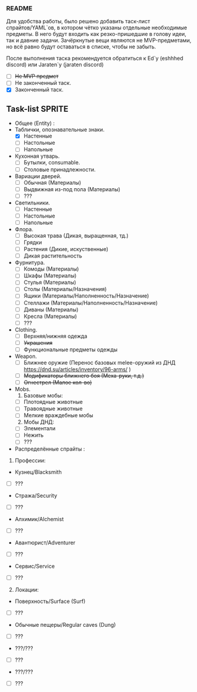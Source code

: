 ### README

Для удобства работы, было решено добавить таск-лист спрайтов/YAML\`ов, в котором чётко указаны отдельные необходимые предметы. В него будут входить как резко-пришедшие в голову идеи, так и давние задачи.
Зачёркнутые вещи являются не MVP-предметами, но всё равно будут оставаться в списке, чтобы не забыть.

После выполнения таска рекомендуется обратиться к Ed\`у (eshhhed discord) или Jaraten\`у (jaraten discord)

 - [ ] ~~Не MVP предмет~~
 - [ ] Не законченный таск.
 - [x] Законченный таск.

## Task-list **SPRITE**

- Общее (Entity) :
 - Таблички, опознавательные знаки.
   - [x] Настенные
   - [ ] Настольные
   - [ ] Напольные

 - Кухонная утварь.
   - [ ] Бутылки, consumable.
   - [ ] Столовые принадлежности.

 - Вариации дверей. 
   - [ ] Обычная (Материалы)
   - [ ] Выдвижная из-под пола (Материалы)
   - [ ] ???

 - Светильники.
   - [ ] Настенные
   - [ ] Настольные
   - [ ] Напольные

 - Флора.
   - [ ] Высокая трава (Дикая, выращенная, тд.)
   - [ ] Грядки
   - [ ] Растения (Дикие, искуственные)
   - [ ] Дикая растительность

 - Фурнитура.
   - [ ] Комоды (Материалы)
   - [ ] Шкафы (Материалы)
   - [ ] Стулья (Материалы)
   - [ ] Столы (Материалы/Назначения)
   - [ ] Ящики (Материалы/Наполненность/Назначение)
   - [ ] Стеллажи (Материалы/Наполненность/Назначение)
   - [ ] Диваны (Материалы)
   - [ ] Кресла (Материалы)
   - [ ] ???

 - Clothing.
   - [ ] Верхняя/нижняя одежда
   - [ ] ~~Украшения~~
   - [ ] Функциональные предметы одежды

 - Weapon.
   - [ ] Ближнее оружие (Перенос базовых melee-оружий из ДНД https://dnd.su/articles/inventory/96-arms/ )
   - [ ] ~~Модификаторы ближнего боя (Меха-руки, т.д.)~~
   - [ ] ~~Огнестрел (Малое кол-во)~~

 - Mobs.
   1. Базовые мобы:
   - [ ] Плотоядные животные
   - [ ] Травоядные животные
   - [ ] Мелкие враждебные мобы
   2. Мобы ДНД:
   - [ ] Элементали
   - [ ] Нежить
   - [ ] ???

- Распределённые спрайты :
 1. Профессии:
  - Кузнец/Blacksmith
   - [ ] ???
  - Стража/Security
   - [ ] ???
  - Алхимик/Alchemist
   - [ ] ???
  - Авантюрист/Adventurer
   - [ ] ???
  - Сервис/Service
   - [ ] ???

 2. Локации:
  - Поверхность/Surface (Surf)
   - [ ] ???
  - Обычные пещеры/Regular caves (Dung)
   - [ ] ???
  - ???/???
   - [ ] ???
  - ???/???
   - [ ] ???



